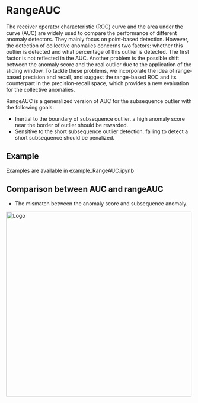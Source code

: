# RangeAUC

The receiver operator characteristic (ROC) curve and the area
under the curve (AUC) are widely used to compare the performance
of different anomaly detectors. They mainly focus
on point-based detection. However, the detection of collective
anomalies concerns two factors: whether this outlier is
detected and what percentage of this outlier is detected. The
first factor is not reflected in the AUC. Another problem is the
possible shift between the anomaly score and the real outlier
due to the application of the sliding window. To tackle these
problems, we incorporate the idea of range-based precision
and recall, and suggest the range-based ROC and its counterpart
in the precision-recall space, which provides a new
evaluation for the collective anomalies.

RangeAUC is a generalized version of
AUC for the subsequence outlier with the following goals:
* Inertial to the boundary of subsequence outlier. a high
anomaly score near the border of outlier should be rewarded.
* Sensitive to the short subsequence outlier detection. failing to detect a short subsequence should be penalized.

## Example

Examples are available in example_RangeAUC.ipynb

## Comparison between AUC and rangeAUC 

* The mismatch between the anomaly score and subsequence anomaly.
<img width="500" src="./docs/img/tods_logo.png" alt="Logo" />
